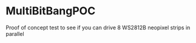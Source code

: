# MultiBitBangPOC
Proof of concept test to see if you can drive 8 WS2812B neopixel strips in parallel 
